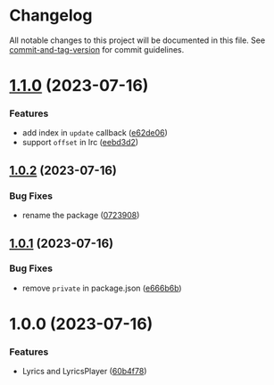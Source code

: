 # Changelog

All notable changes to this project will be documented in this file. See [commit-and-tag-version](https://github.com/absolute-version/commit-and-tag-version) for commit guidelines.

# [1.1.0](https://github.com/Clarkkkk/lyrics-player/compare/v1.0.2...v1.1.0) (2023-07-16)


### Features

* add index in `update` callback ([e62de06](https://github.com/Clarkkkk/lyrics-player/commit/e62de064f88831d8f7a1eee1ced75d241d0ba089))
* support `offset` in lrc ([eebd3d2](https://github.com/Clarkkkk/lyrics-player/commit/eebd3d29a2bf7a1d2615f6f92541b1d51f32b2fe))



## [1.0.2](https://github.com/Clarkkkk/lyrics-player/compare/v1.0.1...v1.0.2) (2023-07-16)


### Bug Fixes

* rename the package ([0723908](https://github.com/Clarkkkk/lyrics-player/commit/072390837bc6a6162943cac9b273f7f22d4fbb60))



## [1.0.1](https://github.com/Clarkkkk/lyrics-player/compare/v1.0.0...v1.0.1) (2023-07-16)


### Bug Fixes

* remove `private` in package.json ([e666b6b](https://github.com/Clarkkkk/lyrics-player/commit/e666b6bbcf75aa9b0944ef77f2b83c2cae584be3))



# 1.0.0 (2023-07-16)


### Features

* Lyrics and LyricsPlayer ([60b4f78](https://github.com/Clarkkkk/lyrics-player/commit/60b4f780faaa4acf90c7c6af3836ef12d60af7b3))
